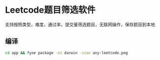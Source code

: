 # Leetcode题目筛选软件
支持按照类型，难度，通过率，提交量筛选题目，无联网操作，保存题目到本地

## 编译
```bash
cd app && fyne package -os darwin -icon any-leetcode.png
```